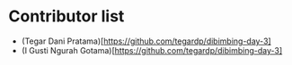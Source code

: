 # Contributor list

- (Tegar Dani Pratama)[https://github.com/tegardp/dibimbing-day-3]
- (I Gusti Ngurah Gotama)[https://github.com/tegardp/dibimbing-day-3]
